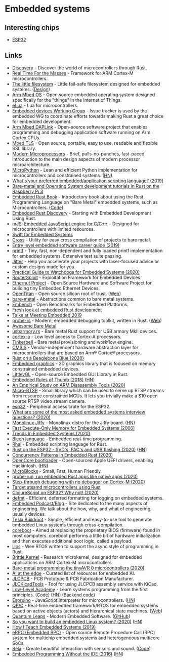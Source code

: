 # Embedded systems

## Interesting chips

- [ESP32](https://en.wikipedia.org/wiki/ESP32)

## Links

- [Discovery](https://github.com/rust-embedded/discovery) - Discover the world of microcontrollers through Rust.
- [Real Time For the Masses](https://github.com/japaric/cortex-m-rtfm) - Framework for ARM Cortex-M microcontrollers.
- [The little filesystem](https://github.com/ARMmbed/littlefs) - Little fail-safe filesystem designed for embedded systems. ([Design](https://github.com/ARMmbed/littlefs/blob/master/DESIGN.md))
- [Arm Mbed OS](https://github.com/ARMmbed/mbed-os) - Open source embedded operating system designed specifically for the "things" in the Internet of Things.
- [eLua](https://github.com/elua/elua) - Lua for microcontrollers.
- [Embedded devices Working Group](https://github.com/rust-embedded/wg) - Issue tracker is used by the embedded WG to coordinate efforts towards making Rust a great choice for embedded development.
- [Arm Mbed DAPLink](https://github.com/ARMmbed/DAPLink) - Open-source software project that enables programming and debugging application software running on Arm Cortex CPUs.
- [Mbed TLS](https://github.com/ARMmbed/mbedtls) - Open source, portable, easy to use, readable and flexible SSL library.
- [Modern Microprocessors](http://www.lighterra.com/papers/modernmicroprocessors/) - Brief, pulls-no-punches, fast-paced introduction to the main design aspects of modern processor microarchitecture.
- [MicroPython](https://github.com/micropython/micropython) - Lean and efficient Python implementation for microcontrollers and constrained systems. ([HN](https://news.ycombinator.com/item?id=24166861))
- [What's your preferred embedded/application scripting language? (2019)](https://lobste.rs/s/jtrbrj/what_s_your_preferred_embedded)
- [Bare-metal and Operating System development tutorials in Rust on the Raspberry Pi 3](https://github.com/rust-embedded/rust-raspi3-OS-tutorials)
- [Embedded Rust Book](https://docs.rust-embedded.org/book/) - Introductory book about using the Rust Programming Language on "Bare Metal" embedded systems, such as Microcontrollers. ([Code](https://github.com/rust-embedded/book))
- [Embedded Rust Discovery](https://docs.rust-embedded.org/discovery/) - Starting with Embedded Development Using Rust.
- [mJS: Embedded JavaScript engine for C/C++](https://github.com/cesanta/mjs) - Designed for microcontrollers with limited resources.
- [Swift for Embedded Systems](https://github.com/swift-embedded/swift-embedded)
- [Cross](https://github.com/swift-embedded/cross) - Utility for easy cross compilation of projects to bare metal.
- [Entry level embedded software career guide (2019)](https://www.reddit.com/r/embedded/comments/cbswjt/entry_level_embedded_software_career_guide/)
- [printf](https://github.com/mpaland/printf) - Tiny, fast, non-dependent and fully loaded printf implementation for embedded systems. Extensive test suite passing.
- [Jitter](https://jitter.company/) - Help you accelerate your projects with laser-focused advice or custom designs made for you.
- [Practical Guide to Watchdogs for Embedded Systems (2020)](https://interrupt.memfault.com/blog/firmware-watchdog-best-practices)
- [RouterSploit](https://github.com/threat9/routersploit) - Exploitation Framework for Embedded Devices.
- [Ethernut Project](http://www.ethernut.de/index.html) - Open Source Hardware and Software Project for building tiny Embedded Ethernet Devices.
- [OpenTitan](https://github.com/lowRISC/opentitan) - Open source silicon root of trust. ([Web](https://opentitan.org/))
- [bare-metal](https://github.com/rust-embedded/bare-metal) - Abstractions common to bare metal systems.
- [Embench](https://github.com/embecosm/embench-beebs) - Open Benchmarks for Embedded Platforms.
- [Fresh look at embedded Rust development](https://github.com/japaric/embedded2020)
- [Talks at Meeting Embedded 2019](https://meetingembedded.com/2019/Talks/#talk10)
- [probe-rs](https://github.com/probe-rs/probe-rs) - Modern, embedded debugging toolkit, written in Rust. ([Web](http://probe.rs/))
- [Awesome Bare Metal](https://github.com/alexellis/awesome-baremetal)
- [usbarmory.rs](https://github.com/iqlusioninc/usbarmory.rs) - Bare metal Rust support for USB armory MkII devices.
- [cortex-a](https://github.com/rust-embedded/cortex-a) - Low level access to Cortex-A processors.
- [Tinkerbell](https://github.com/tinkerbell/tink) - Bare metal provisioning and workflow engine.
- [CMSIS](https://github.com/ARM-software/CMSIS_5) - Vendor-independent hardware abstraction layer for microcontrollers that are based on Arm® Cortex® processors.
- [Rust on a Beaglebone Blue (2020)](http://afking.github.io/rustc)
- [Embedded graphics](https://github.com/jamwaffles/embedded-graphics) - 2D graphics library that is focused on memory constrained embedded devices.
- [LittlevGL](https://github.com/rafaelcaricio/lvgl-rs) - Open-source Embedded GUI Library in Rust.
- [Embedded Rules of Thumb (2018)](https://embeddedartistry.com/blog/2018/04/26/embedded-rules-of-thumb/) ([HN](https://news.ycombinator.com/item?id=23376960))
- [An Empirical Study on ARM Disassembly Tools (2020)](https://yajin.org/papers/issta20.pdf)
- [Micro-RTSP](https://github.com/geeksville/Micro-RTSP) - Small library which can be used to serve up RTSP streams from resource constrained MCUs. It lets you trivially make a \$10 open source RTSP video stream camera.
- [esp32](https://github.com/esp-rs/esp32) - Peripheral access crate for the ESP32.
- [What are some of the most asked embedded systems interview questions? (2020)](https://www.reddit.com/r/embedded/comments/h7pdem/what_are_some_of_the_most_asked_embedded_systems/)
- [Monolinux Jiffy](https://github.com/eerimoq/monolinux-jiffy) - Monolinux distro for the Jiffy board. ([HN](https://news.ycombinator.com/item?id=23556862))
- [Fast Execute-Only Memory for Embedded Systems (2006)](https://arxiv.org/pdf/2006.00076.pdf)
- [Trends in Embedded Systems (2020)](https://www.reddit.com/r/embedded/comments/heay2s/trends_in_embedded_systems/)
- [Blech language](https://www.blech-lang.org/) - Embedded real-time programming.
- [Rhai](https://github.com/jonathandturner/rhai) - Embedded scripting language for Rust.
- [Rust on the ESP32 - SVD's, PAC's and USB flashing (2020)](https://mabez.dev/blog/posts/esp32-rust-svd-pac/) ([HN](https://news.ycombinator.com/item?id=23737451))
- [Concurrency Patterns in Embedded Rust (2020)](https://ferrous-systems.com/blog/embedded-concurrency-patterns/)
- [OpenCore bootloader](https://github.com/acidanthera/OpenCorePkg) - Open-sourced Apple UEFI drivers, enabling Hackintosh. ([HN](https://news.ycombinator.com/item?id=24069428))
- [MicroBlocks](http://microblocks.fun/) - Small, Fast, Human Friendly.
- [probe-run, run embedded Rust apps like native apps (2020)](https://ferrous-systems.com/blog/probe-run/)
- [Step-through debugging with no debugger on Cortex-M (2020)](https://interrupt.memfault.com/blog/cortex-m-debug-monitor)
- [Target atsamd microcontrollers using Rust](https://github.com/atsamd-rs/atsamd)
- [ClojureScript on ESP32? Why not! (2020)](https://blog.tindie.com/2020/07/clojurescript-on-esp32-why-not/)
- [defmt](https://github.com/knurling-rs/defmt) - Efficient, deferred formatting for logging on embedded systems.
- [Embedded Podcast/Blog](https://embedded.fm/) - Site dedicated to the many aspects of engineering. We talk about the how, why, and what of engineering, usually devices.
- [Tesla Buildroot](https://github.com/teslamotors/buildroot) - Simple, efficient and easy-to-use tool to generate embedded Linux systems through cross-compilation.
- [coreboot](https://github.com/teslamotors/coreboot) - Aimed at replacing the proprietary BIOS (firmware) found in most computers. coreboot performs a little bit of hardware initialization and then executes additional boot logic, called a payload.
- [lilos](https://github.com/cbiffle/lilos) - Wee RTOS written to support the async style of programming in Rust.
- [Brittle Kernel](https://github.com/cbiffle/brittle-kernel) - Research microkernel, designed for embedded applications on ARM Cortex-M microcontrollers.
- [Bare-metal programming the tinyAVR 0 microcontrollers (2020)](https://www.omzlo.com/articles/baremetal-programming-on-the-tinyavr-0-micro-controllers)
- [AI at the edge](https://github.com/crespum/edge-ai) - Curated list of resources for embedded AI.
- [JLCPCB](https://jlcpcb.com/) - PCB Prototype & PCB Fabrication Manufacturer.
- [JLCKicadTools](https://github.com/matthewlai/JLCKicadTools) - Tool for using JLCPCB assembly service with KiCad.
- [Low-Level Academy](https://lowlvl.org/) - Learn systems programming from the first principles. ([Code](https://github.com/LowLevelAcademy/LowLevelAcademy)) ([HN](https://news.ycombinator.com/item?id=24764589)) ([Backend code](https://github.com/LowLevelAcademy/server))
- [Espruino](https://github.com/espruino/Espruino) - JavaScript interpreter for microcontrollers. ([HN](https://news.ycombinator.com/item?id=24764483))
- [QP/C](https://github.com/QuantumLeaps/qpc) - Real-time embedded framework/RTOS for embedded systems based on active objects (actors) and hierarchical state machines. ([Web](http://www.state-machine.com/qpc/))
- [Quantum Leaps](https://www.state-machine.com/) - Modern Embedded Software. ([GitHub](https://github.com/QuantumLeaps))
- [So you want to build an embedded Linux system? (2020)](https://jaycarlson.net/embedded-linux/) ([HN](https://news.ycombinator.com/item?id=24800037))
- [How I Teach Embedded Systems (2019)](https://jaycarlson.net/2019/07/26/how-i-teach-embedded-systems/)
- [eRPC (Embedded RPC)](https://github.com/EmbeddedRPC/erpc) - Open source Remote Procedure Call (RPC) system for multichip embedded systems and heterogeneous multicore SoCs.
- [Bela](https://bela.io/) - Create beautiful interaction with sensors and sound. ([Code](https://github.com/BelaPlatform/Bela))
- [Embedded Programming Without the IDE (2016)](http://reecestevens.me/blog/2016/07/08/embedded-programming-without-ide/) ([HN](https://news.ycombinator.com/item?id=24867643))
